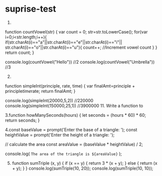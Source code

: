 # suprise-test
1.
function countVowel(str) {
  var count = 0;
  str=str.toLowerCase();
  for(var i=0;i<str.length;i++){
    if(str.charAt(i)=="a"||str.charAt(i)=="e"||str.charAt(i)=="i"||
       str.charAt(i)=="o"||str.charAt(i)=="u"){
       count++; //Increment vowel count
    }
  }
  return count;
}

console.log(countVowel("Hello")) //2
console.log(countVowel("Umbrella")) //3

2.
function simpleInt(principle, rate, time) {
  var finalAmt=principle + principle*time*rate;
  return finalAmt; 
}

console.log(simpleInt(20000,5,2)) //220000
console.log(simpleInt(150000,25,1)) //3900000
11. Write a function to

3.function howManySeconds(hours) {
	let seconds = (hours * 60) * 60;
	return seconds;
}

4.const baseValue = prompt('Enter the base of a triangle: ');
const heightValue = prompt('Enter the height of a triangle: ');

// calculate the area
const areaValue = (baseValue * heightValue) / 2;

console.log(
  `The area of the triangle is ${areaValue}`
);

5. function sumTriple (x, y) {
  if (x == y) {
    return 3 * (x + y);
    } 
   else
   {
    return (x + y);
   }
 }
console.log(sumTriple(10, 20));
console.log(sumTriple(10, 10));
